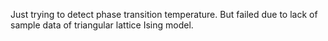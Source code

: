 Just trying to detect phase transition temperature. But failed due to lack of sample data of triangular lattice Ising model.
